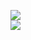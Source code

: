 [![](https://img.shields.io/badge/Made%20With-Github%20Spray-lightgrey.svg?style=for-the-badge&logo=github)](https://github.com/Annihil/github-spray#9866)  
[![](https://i.imgur.com/2DrTn0Z.gif)](https://github.com/Annihil/github-spray)